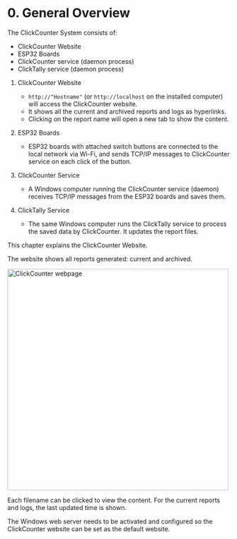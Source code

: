 # 0. General Overview

The ClickCounter System consists of:

- ClickCounter Website
- ESP32 Boards
- ClickCounter service (daemon process)
- ClickTally service (daemon process)

1. ClickCounter Website
  
   - `http://"Hostname"` (or `http://localhost` on the installed computer) will access the ClickCounter website.
   - It shows all the current and archived reports and logs  as hyperlinks.
   - Clicking on the report name will open a new tab to show the content.

2. ESP32 Boards

   - ESP32 boards with attached switch buttons are connected to the local network via Wi-Fi, and sends TCP/IP messages to ClickCounter service on each click of the button.

3. ClickCounter Service

   - A Windows computer running the ClickCounter service (daemon) receives TCP/IP messages from the ESP32 boards and saves them.

4. ClickTally Service

   - The same Windows computer runs the ClickTally service to process the saved data by ClickCounter.  It updates the report files.

This chapter explains the ClickCounter Website.

The website shows all reports generated: current and archived.

<img src="https://github.com/leonschoi/ClickCount.en/assets/29897968/434b95a8-3963-4135-9c62-71753f798df1" alt="ClickCounter webpage" width="500"/>

Each filename can be clicked to view the content. For the current reports and logs, the last updated time is shown.

The Windows web server needs to be activated and configured so the ClickCounter website can be set as the default website.

